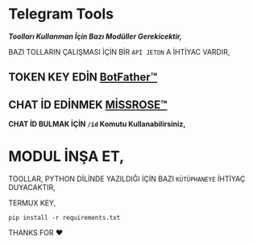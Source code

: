 # Telegram Tools

***Toolları Kullanman İçin Bazı Modüller Gerekicektir,***


BAZI TOLLARIN ÇALIŞMASI İÇİN BİR `APİ JETON` A İHTİYAC VARDIR,
## TOKEN KEY EDİN [BotFather™](t.me/BotFather)

## CHAT İD EDİNMEK [MİSSROSE™](t.me/MissRose_bot)

**CHAT İD BULMAK İÇİN `/id` Komutu Kullanabilirsiniz,**

# MODUL İNŞA ET,

TOOLLAR, PYTHON DİLİNDE YAZILDIĞI İÇİN BAZI `KÜTÜPHANEYE` İHTİYAÇ DUYACAKTIR,

TERMUX KEY,
```
pip install -r requirements.txt
```

THANKS FOR ❤️
